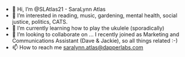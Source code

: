 - 👋 Hi, I’m @SLAtlas21 - SaraLynn Atlas
- 👀 I’m interested in reading, music, gardening, mental health, social justice, politics, CATS.
- 🌱 I’m currently learning how to play the ukulele (sporadically)
- 💞️ I’m looking to collaborate on ... I recently joined as Marketing and Communications Assistant (Dave & Jackie), so all things related :-)
- 📫 How to reach me saralynn.atlas@dapperlabs.com
